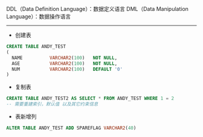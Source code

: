 DDL（Data Definition Language）：数据定义语言
DML（Data Manipulation Language）：数据操作语言

---

- 创建表
``` sql
CREATE TABLE ANDY_TEST
(
  NAME          VARCHAR2(100)   NOT NULL,
  AGE           VARCHAR2(100)   NOT NULL,
  NUM           VARCHAR2(100)   DEFAULT '0'         
)
```

- 复制表
``` sql
CREATE TABLE ANDY_TEST2 AS SELECT * FROM ANDY_TEST WHERE 1 = 2
-- 需要重建索引，默认值 以及其它约束信息
```

- 表新增列
```sql
ALTER TABLE ANDY_TEST ADD SPAREFLAG VARCHAR2(40)
```